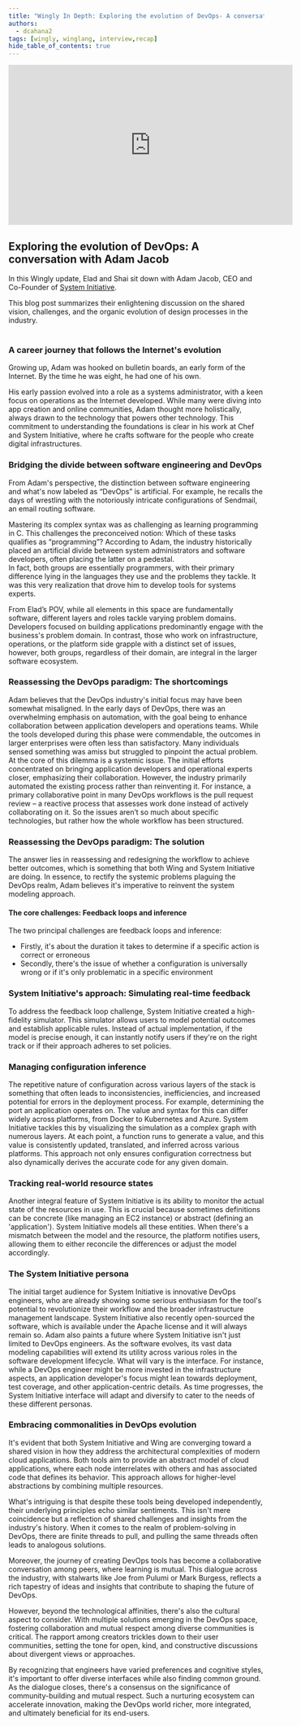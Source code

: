 ```yaml
---
title: "Wingly In Depth: Exploring the evolution of DevOps- A conversation with Adam Jacob"
authors: 
  - dcahana2
tags: [wingly, winglang, interview,recap]
hide_table_of_contents: true
---
```



<iframe width="560" height="315" src="https://www.youtube.com/embed/H7bd7TghWoo?si=HMxAS8gHrWsQh4Pb" title="YouTube video player" frameborder="0" allow="accelerometer; autoplay; clipboard-write; encrypted-media; gyroscope; picture-in-picture; web-share" allowfullscreen></iframe>

<!--truncate-->
## Exploring the evolution of DevOps: A conversation with Adam Jacob

In this Wingly update, Elad and Shai sit down with Adam Jacob, CEO and Co-Founder of [System Initiative](https://www.systeminit.com/). <br>

This blog post summarizes their enlightening discussion on the shared vision, challenges, and the organic evolution of design processes in the industry. <br> <br>

### A career journey that follows the Internet's evolution

Growing up, Adam was hooked on bulletin boards, an early form of the Internet. By the time he was eight, he had one of his own. 

His early passion evolved into a role as a systems administrator, with a keen focus on operations as the Internet developed. While many were diving into app creation and online communities, Adam thought more holistically, always drawn to the technology that powers other technology. 
This commitment to understanding the foundations is clear in his work at Chef and System Initiative, where he crafts software for the people who create digital infrastructures.

### Bridging the divide between software engineering and DevOps

From Adam's perspective, the distinction between software engineering and what's now labeled as “DevOps” is artificial. For example, he recalls the days of wrestling with the notoriously intricate configurations of Sendmail, an email routing software. 

Mastering its complex syntax was as challenging as learning programming in C. This challenges the preconceived notion: Which of these tasks qualifies as “programming”?
According to Adam, the industry historically placed an artificial divide between system administrators and software developers, often placing the latter on a pedestal. <br>
In fact, both groups are essentially programmers, with their primary difference lying in the languages they use and the problems they tackle. It was this very realization that drove him to develop tools for systems experts. 

From Elad’s POV, while all elements in this space are fundamentally software, different layers and roles tackle varying problem domains. Developers focused on building applications predominantly engage with the business's problem domain. 
In contrast, those who work on infrastructure, operations, or the platform side grapple with a distinct set of issues, however, both groups, regardless of their domain, are integral in the larger software ecosystem.


### Reassessing the DevOps paradigm: The shortcomings

Adam believes that the DevOps industry's initial focus may have been somewhat misaligned. 
In the early days of DevOps, there was an overwhelming emphasis on automation, with the goal being to enhance collaboration between application developers and operations teams.
While the tools developed during this phase were commendable, the outcomes in larger enterprises were often less than satisfactory. Many individuals sensed something was amiss but struggled to pinpoint the actual problem.
At the core of this dilemma is a systemic issue. The initial efforts concentrated on bringing application developers and operational experts closer, emphasizing their collaboration. However, the industry primarily automated the existing process rather than reinventing it. 
For instance, a primary collaborative point in many DevOps workflows is the pull request review – a reactive process that assesses work done instead of actively collaborating on it.
So the issues aren’t so much about specific technologies, but rather how the whole workflow has been structured. 

### Reassessing the DevOps paradigm: The solution

The answer lies in reassessing and redesigning the workflow to achieve better outcomes, which is something that both Wing and System Initiative are doing.
In essence, to rectify the systemic problems plaguing the DevOps realm, Adam believes it's imperative to reinvent the system modeling approach. 

#### The core challenges: Feedback loops and inference
The two principal challenges are feedback loops and inference:
- Firstly, it's about the duration it takes to determine if a specific action is correct or erroneous
- Secondly, there's the issue of whether a configuration is universally wrong or if it's only problematic in a specific environment
  
### System Initiative's approach: Simulating real-time feedback 
To address the feedback loop challenge, System Initiative created a high-fidelity simulator. 
This simulator allows users to model potential outcomes and establish applicable rules. Instead of actual implementation, if the model is precise enough, it can instantly notify users if they're on the right track or if their approach adheres to set policies.

### Managing configuration inference 
The repetitive nature of configuration across various layers of the stack is something that often leads to inconsistencies, inefficiencies, and increased potential for errors in the deployment process. 
For example, determining the port an application operates on. The value and syntax for this can differ widely across platforms, from Docker to Kubernetes and Azure. 
System Initiative tackles this by visualizing the simulation as a complex graph with numerous layers. At each point, a function runs to generate a value, and this value is consistently updated, translated, and inferred across various platforms. This approach not only ensures configuration correctness but also dynamically derives the accurate code for any given domain.

### Tracking real-world resource states 
Another integral feature of System Initiative is its ability to monitor the actual state of the resources in use. This is crucial because sometimes definitions can be concrete (like managing an EC2 instance) or abstract (defining an 'application'). System Initiative models all these entities. When there's a mismatch between the model and the resource, the platform notifies users, allowing them to either reconcile the differences or adjust the model accordingly.

### The System Initiative persona
The initial target audience for System Initiative is innovative DevOps engineers, who are already showing some serious enthusiasm for the tool's potential to revolutionize their workflow and the broader infrastructure management landscape.
System Initiative also recently open-sourced the software, which is available under the Apache license and it will always remain so.
Adam also paints a future where System Initiative isn't just limited to DevOps engineers. As the software evolves, its vast data modeling capabilities will extend its utility across various roles in the software development lifecycle. 
What will vary is the interface. For instance, while a DevOps engineer might be more invested in the infrastructure aspects, an application developer's focus might lean towards deployment, test coverage, and other application-centric details. 
As time progresses, the System Initiative interface will adapt and diversify to cater to the needs of these different personas.

### Embracing commonalities in DevOps evolution
It's evident that both System Initiative and Wing are converging toward a shared vision in how they address the architectural complexities of modern cloud applications. Both tools aim to provide an abstract model of cloud applications, where each node interrelates with others and has associated code that defines its behavior. This approach allows for higher-level abstractions by combining multiple resources.

What's intriguing is that despite these tools being developed independently, their underlying principles echo similar sentiments. This isn't mere coincidence but a reflection of shared challenges and insights from the industry's history. 
When it comes to the realm of problem-solving in DevOps, there are finite threads to pull, and pulling the same threads often leads to analogous solutions.

Moreover, the journey of creating DevOps tools has become a collaborative conversation among peers, where learning is mutual. This dialogue across the industry, with stalwarts like Joe from Pulumi or Mark Burgess, reflects a rich tapestry of ideas and insights that contribute to shaping the future of DevOps.

However, beyond the technological affinities, there's also the cultural aspect to consider. With multiple solutions emerging in the DevOps space, fostering collaboration and mutual respect among diverse communities is critical. The rapport among creators trickles down to their user communities, setting the tone for open, kind, and constructive discussions about divergent views or approaches.

By recognizing that engineers have varied preferences and cognitive styles, it's important to offer diverse interfaces while also finding common ground. As the dialogue closes, there's a consensus on the significance of community-building and mutual respect. Such a nurturing ecosystem can accelerate innovation, making the DevOps world richer, more integrated, and ultimately beneficial for its end-users.









